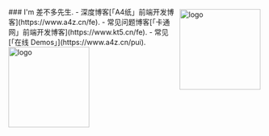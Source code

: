 <img src="https://github-readme-stats.vercel.app/api?username=nelsonkuang&show_icons=true" alt="logo" height="160" align="right" style="margin: 5px; margin-bottom: 20px;" /> 
### I'm 差不多先生.
 - 深度博客[「A4纸」前端开发博客](https://www.a4z.cn/fe). 
 - 常见问题博客[「卡通网」前端开发博客](https://www.kt5.cn/fe). 
 - 常见[「在线 Demos」](https://www.a4z.cn/pui). <img src="https://github-profile-trophy.vercel.app/?username=nelsonkuang&theme=flat&column=7" alt="logo" height="160" align="center" style="margin: auto; margin-bottom: 20px;" /> 
